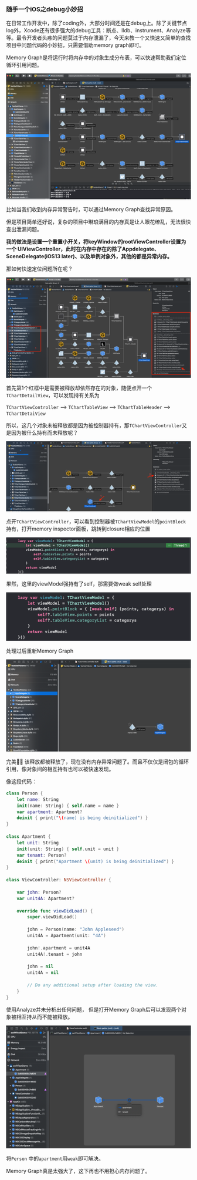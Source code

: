 

### 随手一个iOS之debug小妙招

在日常工作开发中，除了coding外，大部分时间还是在debug上。除了关键节点log外，Xcode还有很多强大的debug工具：断点、lldb、instrument、Analyze等等。最令开发者头疼的问题莫过于内存泄漏了，今天来教一个又快速又简单的查找项目中问题代码的小妙招，只需要借助memory graph即可。

Memory Graph是将运行时将内存中的对象生成分布表，可以快速帮助我们定位循环引用问题。

![如图](../img/ios/debug/image_1.png)

比如当我们收到内存异常警告时，可以通过Memory Graph查找异常原因。

但是项目简单还好说，复杂的项目中琳琅满目的内存真是让人眼花缭乱，无法很快查出泄漏问题。

**我的做法是设置一个重置小开关，将keyWindow的rootViewController设置为一个 UIViewController，此时在内存中存在的除了Appdelegate、SceneDelegate(iOS13 later)、以及单例对象外，其他的都是异常内存。**

那如何快速定位问题所在呢？

![](../img/ios/debug/image_2.png)

首先第1个红框中是需要被释放却依然存在的对象，随便点开一个`TChartDetailView`，可以发现持有关系为

`TChartViewController` --> `TChartTableView` --> `TChartTableHeader` --> `TChartDetaiView`

所以，这几个对象未被释放都是因为被控制器持有，那`TChartViewController`又是因为被什么持有而未释放呢？

![](../img/ios/debug/image_3.png)

点开`TChartViewController`，可以看到控制器被`TChartViewModel`的`pointBlock`持有，打开memory inspector面板，跳转到closure相应的位置

![](../img/ios/debug/image_4.png)

果然，这里的viewModel强持有了self，那需要做weak self处理

![](../img/ios/debug/image_5.png)

处理过后重新Memory Graph

![](../img/ios/debug/image_6.png)

完美✌🏻 该释放都被释放了，现在没有内存异常问题了。而且不仅仅是闭包的循环引用，像对象间的相互持有也可以被快速发现。

像这段代码：

```swift
class Person {
    let name: String
    init(name: String) { self.name = name }
    var apartment: Apartment?
    deinit { print("\(name) is being deinitialized") }
}

class Apartment {
    let unit: String
    init(unit: String) { self.unit = unit }
    var tenant: Person?
    deinit { print("Apartment \(unit) is being deinitialized") }
}

class ViewController: NSViewController {

    var john: Person?
    var unit4A: Apartment?
    
    override func viewDidLoad() {
        super.viewDidLoad()
        
        john = Person(name: "John Appleseed")
        unit4A = Apartment(unit: "4A")
        
        john!.apartment = unit4A
        unit4A!.tenant = john
                
        john = nil
        unit4A = nil
        
        // Do any additional setup after loading the view.
    }
}
```

使用Analyze并未分析出任何问题， 但是打开Memory Graph后可以发现两个对象被相互持从而不能被释放。

![](../img/ios/debug/image_7.png)

将`Person` 中的`apartment`用`weak`即可解决。

Memory Graph真是太强大了，这下再也不用担心内存问题了。
